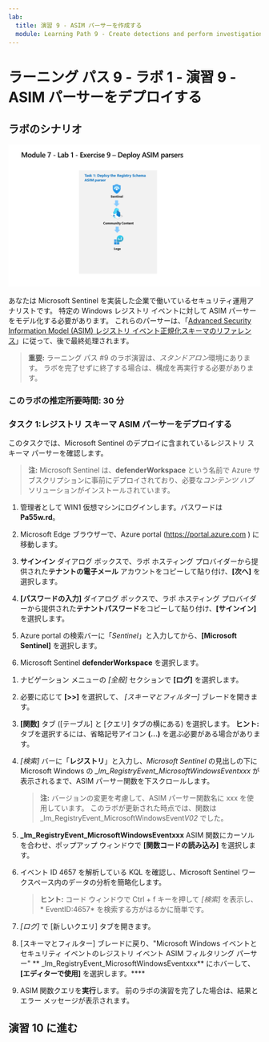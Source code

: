 ```yaml
---
lab:
  title: 演習 9 - ASIM パーサーを作成する
  module: Learning Path 9 - Create detections and perform investigations using Microsoft Sentinel
---
```


# ラーニング パス 9 - ラボ 1 - 演習 9 - ASIM パーサーをデプロイする

## ラボのシナリオ

![ラボの概要。](../Media/SC-200-Lab_Diagrams_Mod7_L1_Ex9.png)

あなたは Microsoft Sentinel を実装した企業で働いているセキュリティ運用アナリストです。 特定の Windows レジストリ イベントに対して ASIM パーサーをモデル化する必要があります。 これらのパーサーは、「[Advanced Security Information Model (ASIM) レジストリ イベント正規化スキーマのリファレンス](https://docs.microsoft.com/azure/sentinel/registry-event-normalization-schema)」に従って、後で最終処理されます。

>**重要:** ラーニング パス #9 のラボ演習は、*スタンドアロン*環境にあります。 ラボを完了せずに終了する場合は、構成を再実行する必要があります。

### このラボの推定所要時間: 30 分

### タスク 1:レジストリ スキーマ ASIM パーサーをデプロイする

このタスクでは、Microsoft Sentinel のデプロイに含まれているレジストリ スキーマ パーサーを確認します。

>**注:** Microsoft Sentinel は、**defenderWorkspace** という名前で Azure サブスクリプションに事前にデプロイされており、必要な*コンテンツ ハブ* ソリューションがインストールされています。

1. 管理者として WIN1 仮想マシンにログインします。パスワードは**Pa55w.rd**。  

1. Microsoft Edge ブラウザーで、Azure portal (<https://portal.azure.com> ) に移動します。

1. **サインイン** ダイアログ ボックスで、ラボ ホスティング プロバイダーから提供された**テナントの電子メール** アカウントをコピーして貼り付け、**[次へ]** を選択します。

1. **[パスワードの入力]** ダイアログ ボックスで、ラボ ホスティング プロバイダーから提供された**テナントパスワード**をコピーして貼り付け、**[サインイン]** を選択します。

1. Azure portal の検索バーに「*Sentinel*」と入力してから、**[Microsoft Sentinel]** を選択します。

1. Microsoft Sentinel **defenderWorkspace** を選択します。

<!--- 1. In the Edge browser, open a new tab (Ctrl+T) and navigate to the Microsoft Sentinel GitHub ASIM page <https://github.com/Azure/Azure-Sentinel/tree/master/ASIM>.

 1. On the right pane, select the **Onboard community content** link. This will open a new tab in the Edge Browser for Microsoft Sentinel GitHub content. **Hint:** You might need to scroll right to see the link. Alternatively, follow this link instead: [Microsoft Sentinel on GitHub](https://github.com/Azure/Azure-Sentinel).

    >**Note:** In the **ASIM** folder you can deploy templates that contain all ASIM parsers, but we will only focus on the Registry Schema.

1. Scroll down and next to **Registry Event**, select the **Deploy to Azure** button.

1. For *Resource Group*, select **RG-Defender** where your Sentinel workspace resides.

1. For *Workspace*, type your Sentinel workspace name, like *uniquenameDefender*.

1. Leave the other default values and select **Review + create**.

1. Select **Create** to deploy the template. Notice the Names of the different resources. 

1. After the deployment completes return to the *Microsoft Sentinel* tab. --->

1. ナビゲーション メニューの *[全般]* セクションで **[ログ]** を選択します。

1. 必要に応じて **[>>]** を選択して、 *[スキーマとフィルター]* ブレードを開きます。

1. **[関数]** タブ ([テーブル] と [クエリ] タブの横にある) を選択します。 **ヒント:** タブを選択するには、省略記号アイコン **(...)** を選ぶ必要がある場合があります。

1. *[検索]* バーに「**レジストリ**」と入力し、*Microsoft Sentinel* の見出しの下に Microsoft Windows の *_Im_RegistryEvent_MicrosoftWindowsEventxxx* が表示されるまで、ASIM パーサー関数を下スクロールします。

    >**注:**  バージョンの変更を考慮して、ASIM パーサー関数名に xxx を使用しています。 このラボが更新された時点では、関数は _Im_RegistryEvent_MicrosoftWindowsEvent*V02* でした。

1. **_Im_RegistryEvent_MicrosoftWindowsEventxxx** ASIM 関数にカーソルを合わせ、ポップアップ ウィンドウで **[関数コードの読み込み]** を選択します。

1. イベント ID 4657 を解析している KQL を確認し、Microsoft Sentinel ワークスペース内のデータの分析を簡略化します。

    >**ヒント:** コード ウィンドウで Ctrl + f キーを押して *[検索]* を表示し、* EventID:4657* を検索する方がはるかに簡単です。

1. *[ログ]* で [新しいクエリ] タブを開きます。

1. [スキーマとフィルター] ブレードに戻り、"Microsoft Windows イベントとセキュリティ イベントのレジストリ イベント ASIM フィルタリング パーサー" ** _Im_RegistryEvent_MicrosoftWindowsEventxxx** にホバーして、**[エディターで使用]** を選択します。****

1. ASIM 関数クエリを**実行**します。 前のラボの演習を完了した場合は、結果とエラー メッセージが表示されます。

## 演習 10 に進む
